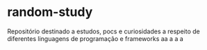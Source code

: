 # random-study
Repositório destinado a estudos, pocs e curiosidades a respeito de diferentes linguagens de programação e frameworks
aa
a
a
a
